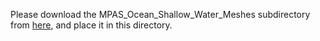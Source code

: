 Please download the MPAS_Ocean_Shallow_Water_Meshes subdirectory from [here](https://zenodo.org/record/7419817), and place it in this directory.

